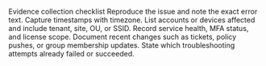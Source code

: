 Evidence collection checklist
Reproduce the issue and note the exact error text.
Capture timestamps with timezone.
List accounts or devices affected and include tenant, site, OU, or SSID.
Record service health, MFA status, and license scope.
Document recent changes such as tickets, policy pushes, or group membership updates.
State which troubleshooting attempts already failed or succeeded.

